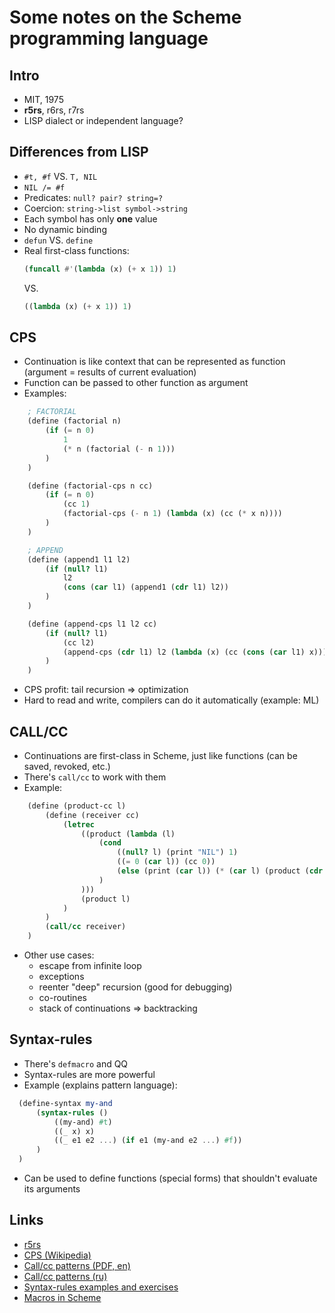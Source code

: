 # Some notes on the Scheme programming language

## Intro
* MIT, 1975
* __r5rs__, r6rs, r7rs
* LISP dialect or independent language?

## Differences from LISP

* `#t, #f` VS. `T, NIL`
* `NIL /= #f`
* Predicates: `null? pair? string=?`
* Coercion: `string->list symbol->string`
* Each symbol has only __one__ value
* No dynamic binding
* `defun` VS. `define`
* Real first-class functions:
    ```lisp
    (funcall #'(lambda (x) (+ x 1)) 1)
    ```
    VS.
    ```scheme
    ((lambda (x) (+ x 1)) 1)
    ```

## CPS

* Continuation is like context that can be represented as function (argument = results of current evaluation)
* Function can be passed to other function as argument
* Examples:
```scheme
    ; FACTORIAL
    (define (factorial n)
        (if (= n 0)
            1
            (* n (factorial (- n 1)))
        )
    )

    (define (factorial-cps n cc)
        (if (= n 0)
            (cc 1)
            (factorial-cps (- n 1) (lambda (x) (cc (* x n))))
        )
    )

    ; APPEND
    (define (append1 l1 l2)
        (if (null? l1)
            l2
            (cons (car l1) (append1 (cdr l1) l2))
        )
    )

    (define (append-cps l1 l2 cc)
        (if (null? l1)
            (cc l2)
            (append-cps (cdr l1) l2 (lambda (x) (cc (cons (car l1) x))))
        )
    )
```
* CPS profit: tail recursion => optimization
* Hard to read and write, compilers can do it automatically (example: ML)

## CALL/CC

* Continuations are first-class in Scheme, just like functions (can be saved, revoked, etc.)
* There's `call/cc` to work with them
* Example:
```scheme
    (define (product-cc l)
        (define (receiver cc)
            (letrec
                ((product (lambda (l)
                    (cond
                        ((null? l) (print "NIL") 1)
                        ((= 0 (car l)) (cc 0))
                        (else (print (car l)) (* (car l) (product (cdr l))))
                    )
                )))
                (product l)
            )
        )
        (call/cc receiver)
    )
```
* Other use cases:
    * escape from infinite loop
    * exceptions
    * reenter "deep" recursion (good for debugging)
    * co-routines
    * stack of continuations => backtracking

## Syntax-rules
  * There's `defmacro` and QQ
  * Syntax-rules are more powerful
  * Example (explains pattern language):
```scheme
  (define-syntax my-and
      (syntax-rules ()
          ((my-and) #t)
          ((_ x) x)
          ((_ e1 e2 ...) (if e1 (my-and e2 ...) #f))
      )
  )
```
  * Can be used to define functions (special forms) that shouldn't evaluate its arguments

## Links

* [r5rs](http://www.schemers.org/Documents/Standards/R5RS/)
* [CPS (Wikipedia)](https://en.wikipedia.org/wiki/Continuation-passing_style)
* [Call/cc patterns (PDF, en)](http://repository.readscheme.org/ftp/papers/PLoP2001_dferguson0_1.pdf)
* [Call/cc patterns (ru)](http://fprog.ru/lib/ferguson-dwight-call-cc-patterns/)
* [Syntax-rules examples and exercises](http://www.shido.info/lisp/scheme_syntax_e.html)
* [Macros in Scheme](https://en.wikibooks.org/wiki/Scheme_Programming/Macros)
